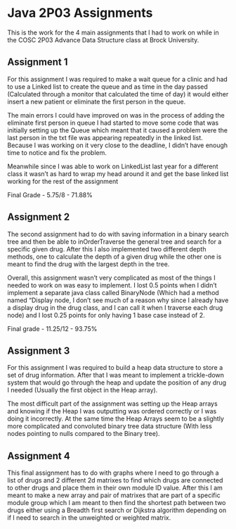 # Java 2P03 Assignments

This is the work for the 4 main assignments that I had to work on while in the COSC 2P03 Advance Data Structure class at Brock University.
 
## Assignment 1

For this assignment I was required to make a wait queue for a clinic and had to use a Linked list to create the queue and as time in the day passed (Calculated through a monitor that calculated the time of day) it would either insert a new patient or eliminate the first person in the queue.
 
The main errors I could have improved on was in the process of adding the eliminate first person in queue I had started to move some code that was initially setting up the Queue which meant that it caused a problem were the last person in the txt file was appearing repeatedly in the linked list. Because I was working on it very close to the deadline, I didn’t have enough time to notice and fix the problem.

Meanwhile since I was able to work on LinkedList last year for a different class it wasn’t as hard to wrap my head around it and get the base linked list working for the rest of the assignment
 
 Final Grade - 5.75/8 - 71.88%
 
 ## Assignment 2
 
 The second assignment had to do with saving information in a binary search tree and then be able to inOrderTraverse the general tree and search for a specific given drug. After this I also implemented two different depth methods, one to calculate the depth of a given drug while the other one is meant to find the drug with the largest depth in the tree.

Overall, this assignment wasn’t very complicated as most of the things I needed to work on was easy to implement. I lost 0.5 points when I didn’t implement a separate java class called BinaryNode (Which had a method named “Display node, I don’t see much of a reason why since I already have a display drug in the drug class, and I can call it when I traverse each drug node) and I lost 0.25 points for only having 1 base case instead of 2.
 
Final grade - 11.25/12 - 93.75%
 
## Assignment 3
 
For this assignment I was required to build a heap data structure to store a set of drug information. After that I was meant to implement a trickle-down system that would go through the heap and update the position of any drug I needed (Usually the first object in the Heap array).
 
The most difficult part of the assignment was setting up the Heap arrays and knowing if the Heap I was outputting was ordered correctly or I was doing it incorrectly. At the same time the Heap Arrays seem to be a slightly more complicated and convoluted binary tree data structure (With less nodes pointing to nulls compared to the Binary tree).
 
## Assignment 4

This final assignment has to do with graphs where I need to go through a list of drugs and 2 different 2d matrixes to find which drugs are connected to other drugs and place them in their own module ID value. After this I am meant to make a new array and pair of matrixes that are part of a specific module group which I am meant to then find the shortest path between two drugs either using a Breadth first search or Dijkstra algorithm depending on if I need to search in the unweighted or weighted matrix.
